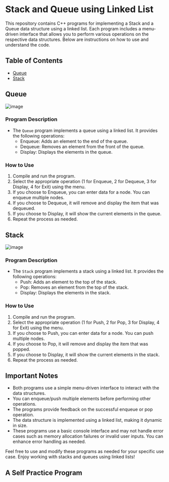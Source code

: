 # Stack and Queue using Linked List

This repository contains C++ programs for implementing a Stack and a Queue data structure using a linked list. Each program includes a menu-driven interface that allows you to perform various operations on the respective data structures. Below are instructions on how to use and understand the code.

## Table of Contents

- [Queue](#queue)
- [Stack](#stack)

## Queue
![image](https://github.com/TahseenSam/Stack-Queue-Using-Linked-List/assets/95973635/71b84756-78ae-4618-b885-37bbefb71293)

### Program Description
- The `Queue` program implements a queue using a linked list. It provides the following operations:
  - Enqueue: Adds an element to the end of the queue.
  - Dequeue: Removes an element from the front of the queue.
  - Display: Displays the elements in the queue.
  
### How to Use
1. Compile and run the program.
2. Select the appropriate operation (1 for Enqueue, 2 for Dequeue, 3 for Display, 4 for Exit) using the menu.
3. If you choose to Enqueue, you can enter data for a node. You can enqueue multiple nodes.
4. If you choose to Dequeue, it will remove and display the item that was dequeued.
5. If you choose to Display, it will show the current elements in the queue.
6. Repeat the process as needed.

## Stack
![image](https://github.com/TahseenSam/Stack-Queue-Using-Linked-List/assets/95973635/74a5a6b4-36eb-4c5e-822a-3bcd035f743f)

### Program Description
- The `Stack` program implements a stack using a linked list. It provides the following operations:
  - Push: Adds an element to the top of the stack.
  - Pop: Removes an element from the top of the stack.
  - Display: Displays the elements in the stack.

### How to Use
1. Compile and run the program.
2. Select the appropriate operation (1 for Push, 2 for Pop, 3 for Display, 4 for Exit) using the menu.
3. If you choose to Push, you can enter data for a node. You can push multiple nodes.
4. If you choose to Pop, it will remove and display the item that was popped.
5. If you choose to Display, it will show the current elements in the stack.
6. Repeat the process as needed.

## Important Notes
- Both programs use a simple menu-driven interface to interact with the data structures.
- You can enqueue/push multiple elements before performing other operations.
- The programs provide feedback on the successful enqueue or pop operation.
- The data structure is implemented using a linked list, making it dynamic in size.
- These programs use a basic console interface and may not handle error cases such as memory allocation failures or invalid user inputs. You can enhance error handling as needed.

Feel free to use and modify these programs as needed for your specific use case. Enjoy working with stacks and queues using linked lists!

## A Self Practice Program  
